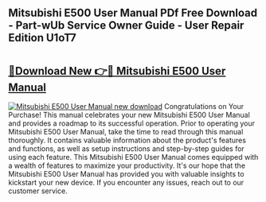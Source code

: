 ## Mitsubishi E500 User Manual PDf Free Download - Part-wUb Service Owner Guide - User Repair Edition U1oT7

# <h2><a href="http://bc30361.oget.top/?id=Mitsubishi+E500+User+Manual">🔗Download New 👉🔴 Mitsubishi E500 User Manual</a></h2>

[![Mitsubishi E500 User Manual new download](https://i.imgur.com/5g1atiW.png)](http://bc30361.oget.top/?id=Mitsubishi+E500+User+Manual)
Congratulations on Your Purchase! This manual celebrates your new Mitsubishi E500 User Manual and provides a roadmap to its successful operation. Prior to operating your Mitsubishi E500 User Manual, take the time to read through this manual thoroughly. It contains valuable information about the product's features and functions, as well as setup instructions and step-by-step guides for using each feature. This Mitsubishi E500 User Manual comes equipped with a wealth of features to maximize your productivity. It's our hope that the Mitsubishi E500 User Manual has provided you with valuable insights to kickstart your new device. If you encounter any issues, reach out to our customer service.
